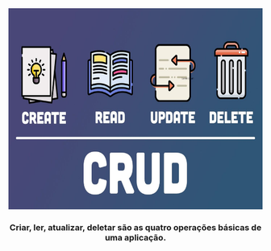 
<div align="center"> 
<img src="./crudjava.jpg" style="width:700px;height:400px;">

  <h3>Criar, ler, atualizar, deletar são as quatro operações básicas de uma aplicação.<h3>
  
</div> 




